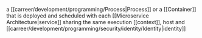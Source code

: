 a [[carreer/development/programming/Process|Process]] or a [[Container]] that is deployed and scheduled with each [[Microservice Architecture|service]] sharing the same execution [[context]], host and [[carreer/development/programming/security/identity/Identity|identity]]
